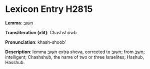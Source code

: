 # Lexicon Entry H2815

**Lemma**: חַשּׁוּב

**Transliteration (xlit)**: Chashshûwb

**Pronunciation**: khash-shoob'

**Description**:
lemma חַשְּׁוּב extra sheva, corrected to חַשּׁוּב; from חָשַׁב; intelligent; Chashshub, the name of two or three Israelites; Hashub, Hasshub.
